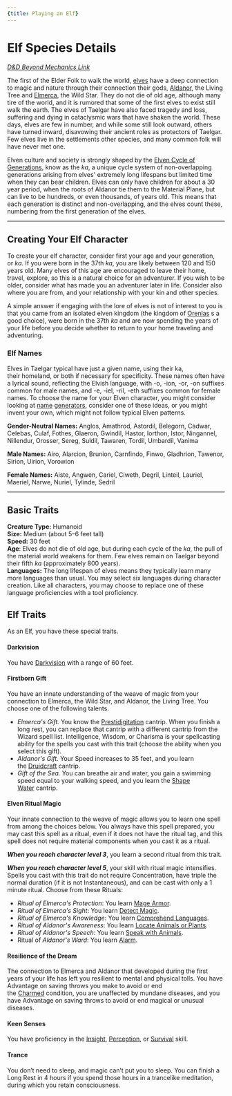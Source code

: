```yaml
---
{title: Playing an Elf}
---
```

# Elf Species Details

*[D&D Beyond Mechanics Link](https://www.dndbeyond.com/species/1755491-elf)*

The first of the Elder Folk to walk the world, [elves](<../../../species/children-of-the-embodied-gods/elves/elves.md>) have a deep connection to magic and nature through their connection their gods, [Aldanor](<../../../cosmology/gods/embodied-gods/aldanor.md>), the Living Tree and [Elmerca](<../../../cosmology/gods/embodied-gods/elmerca.md>), the Wild Star. They do not die of old age, although many tire of the world, and it is rumored that some of the first elves to exist still walk the earth. The elves of Taelgar have also faced tragedy and loss, suffering and dying in cataclysmic wars that have shaken the world. These days, elves are few in number, and while some still look outward, others have turned inward, disavowing their ancient roles as protectors of Taelgar. Few elves live in the settlements other species, and many common folk will have never met one.

Elven culture and society is strongly shaped by the [Elven Cycle of Generations](<../../../species/children-of-the-embodied-gods/elves/elven-cycle-of-generations.md>), know as the _ka_, a unique cycle system of non-overlapping generations arising from elves' extremely long lifespans but limited time when they can bear children. Elves can only have children for about a 30 year period, when the roots of Aldanor tie them to the Material Plane, but can live to be hundreds, or even thousands, of years old. This means that each generation is distinct and non-overlapping, and the elves count these, numbering from the first generation of the elves. 

---
## Creating Your Elf Character

To create your elf character, consider first your age and your generation, or _ka_. If you were born in the 37th _ka_, you are likely between 120 and 150 years old. Many elves of this age are encouraged to leave their home, travel, explore, so this is a natural choice for an adventurer. If you wish to be older, consider what has made you an adventurer later in life. Consider also where you are from, and your relationship with your kin and other species.

A simple answer if engaging with the lore of elves is not of interest to you is that you came from an isolated elven kingdom (the kingdom of [Orenlas](<../../../gazetteer/istaros-watershed/orenlas/orenlas.md>) s a good choice), were born in the 37th _ka_ and are now spending the years of your life before you decide whether to return to your home traveling and adventuring.

### Elf Names

Elves in Taelgar typical have just a given name, using their ka, their homeland, or both if necessary for specificity. These names often have a lyrical sound, reflecting the Elvish language, with -o, -ion, -or, -on suffixes common for male names, and -e, -iel, -ril, -eth suffixes common for female names. To choose the name for your Elven character, you might consider looking at [name](https://realelvish.net/names/generator/) [generators](https://www.namegeneratorfun.com/elf), consider one of these ideas, or you might invent your own, which might not follow typical Elven patterns.

**Gender-Neutral Names:** Anglos, Amathrod, Astordil, Belegorn, Cadwar, Celebas, Culaf, Fothes, Glaeron, Gwindil, Hastor, Iorthon, Istor, Ningannel, Nillendur, Orosser, Sereg, Suldil, Tawaren, Tordil, Umbardil, Vanima

**Male Names:** Airo, Alarcion, Brunion, Carnfindo, Finwo, Gladhrion, Tawenor, Sirion, Uirion, Vorowion

**Female Names:** Aiste, Angwen, Cariel, Ciweth, Degril, Linteil, Lauriel, Maeriel, Narwe, Nuriel, Tylinde, Sedril

---
## Basic Traits

**Creature Type:** Humanoid  
**Size:** Medium (about 5–6 feet tall)  
**Speed:** 30 feet  
**Age**: Elves do not die of old age, but during each cycle of the _ka_, the pull of the material world weakens for them. Few elves remain on Taelgar beyond their fifth _ka_ (approximately 800 years).  
**Languages:** The long lifespan of elves means they typically learn many more languages than usual. You may select six languages during character creation. Like all characters, you may choose to replace one of these language proficiencies with a tool proficiency. 

## Elf Traits

As an Elf, you have these special traits.



#### Darkvision
You have [Darkvision](https://www.dndbeyond.com/sources/dnd/free-rules/rules-glossary#Darkvision) with a range of 60 feet.

#### Firstborn Gift
You have an innate understanding of the weave of magic from your connection to Elmerca, the Wild Star, and Aldanor, the Living Tree. You choose one of the following talents.

- _Elmerca's Gift._ You know the [Prestidigitation](https://www.dndbeyond.com/spells/2213-prestidigitation) cantrip. When you finish a long rest, you can replace that cantrip with a different cantrip from the Wizard spell list. Intelligence, Wisdom, or Charisma is your spellcasting ability for the spells you cast with this trait (choose the ability when you select this gift).
- _Aldanor's Gift._ Your Speed increases to 35 feet, and you learn the [Druidcraft](https://www.dndbeyond.com/spells/2080-druidcraft) cantrip.
- _Gift of the Sea._ You can breathe air and water, you gain a swimming speed equal to your walking speed, and you learn the [Shape Water](https://www.dndbeyond.com/spells/2397-shape-water) cantrip. 

#### Elven Ritual Magic
Your innate connection to the weave of magic allows you to learn one spell from among the choices below. You always have this spell prepared, you may cast this spell as a ritual, even if it does not have the ritual tag, and this spell does not require material components when you cast it as a ritual. 

***When you reach character level 3***, you learn a second ritual from this trait. 

***When you reach character level 5***, your skill with ritual magic intensifies. Spells you cast with this trait do not require Concentration, have triple the normal duration (if it is not Instantaneous), and can be cast with only a 1 minute ritual. Choose from these Rituals:

- _Ritual of Elmerca's Protection_: You learn [Mage Armor](https://www.dndbeyond.com/spells/2172-mage-armor).
- _Ritual of Elmerca's Sight_: You learn [Detect Magic](https://www.dndbeyond.com/spells/2065-detect-magic).
- _Ritual of Elmerca's Knowledge_: You learn [Comprehend Languages](https://www.dndbeyond.com/spells/2035-comprehend-languages).
- _Ritual of Aldanor's Awareness_: You learn [Locate Animals or Plants](https://www.dndbeyond.com/spells/2168-locate-animals-or-plants).
- _Ritual of Aldanor's Speech_: You learn [Speak with Animals](https://www.dndbeyond.com/spells/2258-speak-with-animals).
- Ritual of _Aldanor's Ward_: You learn [Alarm](https://www.dndbeyond.com/spells/1991-alarm).

#### Resilience of the Dream
The connection to Elmerca and Aldanor that developed during the first years of your life has left you resilient to mental and physical tolls. You have Advantage on saving throws you make to avoid or end the [Charmed](https://www.dndbeyond.com/sources/dnd/free-rules/rules-glossary#CharmedCondition) condition, you are unaffected by mundane diseases, and you have Advantage on saving throws to avoid or end magical or unusual diseases.

#### Keen Senses
You have proficiency in the [Insight](https://www.dndbeyond.com/compendium/rules/basic-rules/using-ability-scores#Insight), [Perception](https://www.dndbeyond.com/compendium/rules/basic-rules/using-ability-scores#Perception), or [Survival](https://www.dndbeyond.com/compendium/rules/basic-rules/using-ability-scores#Survival) skill.

#### Trance
You don’t need to sleep, and magic can’t put you to sleep. You can finish a Long Rest in 4 hours if you spend those hours in a trancelike meditation, during which you retain consciousness.